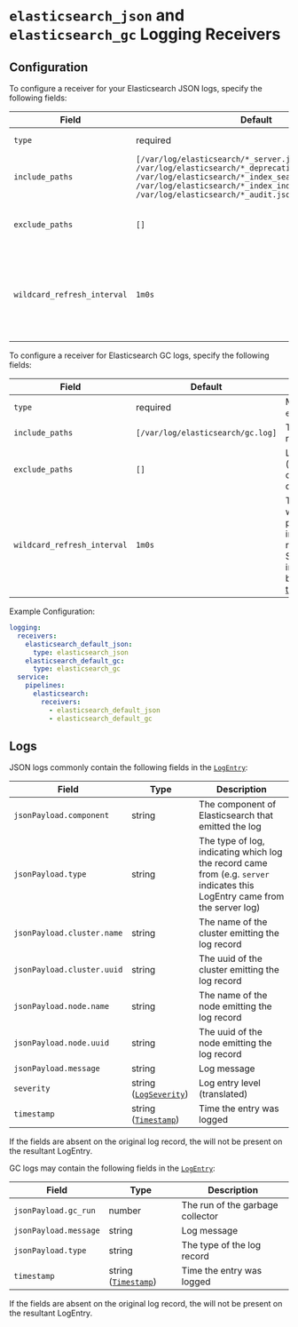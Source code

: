 # `elasticsearch_json` and `elasticsearch_gc` Logging Receivers

## Configuration

To configure a receiver for your Elasticsearch JSON logs, specify the following fields:

| Field                 | Default                       | Description |
| ---                   | ---                           | ---         |
| `type`                | required                      | Must be `elasticsearch_json`. |
| `include_paths`       | `[/var/log/elasticsearch/*_server.json, /var/log/elasticsearch/*_deprecation.json, /var/log/elasticsearch/*_index_search_slowlog.json, /var/log/elasticsearch/*_index_indexing_slowlog.json, /var/log/elasticsearch/*_audit.json]` | The log files to read. |
| `exclude_paths`       | `[]`                          | Log files to exclude (if `include_paths` contains a glob or directory). |
| `wildcard_refresh_interval` | `1m0s` | The interval at which wildcard file paths in include_paths are refreshed. Specified as a time interval parsable by [time.ParseDuration](https://pkg.go.dev/time#ParseDuration). |
To configure a receiver for Elasticsearch GC logs, specify the following fields:

| Field                 | Default                      | Description |
| ---                   | ---                          | ---         |
| `type`                | required                     | Must be `elasticsearch_gc`. |
| `include_paths`       | `[/var/log/elasticsearch/gc.log]` | The log files to read. |
| `exclude_paths`       | `[]`                         | Log files to exclude (if `include_paths` contains a glob or directory). |
| `wildcard_refresh_interval` | `1m0s` | The interval at which wildcard file paths in include_paths are refreshed. Specified as a time interval parsable by [time.ParseDuration](https://pkg.go.dev/time#ParseDuration). |

Example Configuration:

```yaml
logging:
  receivers:
    elasticsearch_default_json:
      type: elasticsearch_json
    elasticsearch_default_gc:
      type: elasticsearch_gc
  service:
    pipelines:
      elasticsearch:
        receivers:
          - elasticsearch_default_json
          - elasticsearch_default_gc
```

## Logs

JSON logs commonly contain the following fields in the [`LogEntry`](https://cloud.google.com/logging/docs/reference/v2/rest/v2/LogEntry):

| Field | Type | Description |
| ---   | ---- | ----------- |
| `jsonPayload.component` | string | The component of Elasticsearch that emitted the log |
| `jsonPayload.type` | string | The type of log, indicating which log the record came from (e.g. `server` indicates this LogEntry came from the server log) |
| `jsonPayload.cluster.name` | string | The name of the cluster emitting the log record |
| `jsonPayload.cluster.uuid` | string | The uuid of the cluster emitting the log record |
| `jsonPayload.node.name` | string | The name of the node emitting the log record |
| `jsonPayload.node.uuid` | string | The uuid of the node emitting the log record |
| `jsonPayload.message` | string | Log message |
| `severity` | string ([`LogSeverity`](https://cloud.google.com/logging/docs/reference/v2/rest/v2/LogEntry#LogSeverity)) | Log entry level (translated) |
| `timestamp` | string ([`Timestamp`](https://developers.google.com/protocol-buffers/docs/reference/google.protobuf#google.protobuf.Timestamp)) | Time the entry was logged |

If the fields are absent on the original log record, the will not be present on the resultant LogEntry.

GC logs may contain the following fields in the [`LogEntry`](https://cloud.google.com/logging/docs/reference/v2/rest/v2/LogEntry):

| Field | Type | Description |
| ---   | ---- | ----------- |
| `jsonPayload.gc_run` | number | The run of the garbage collector|
| `jsonPayload.message` | string | Log message |
| `jsonPayload.type` | string | The type of the log record  |
| `timestamp` | string ([`Timestamp`](https://developers.google.com/protocol-buffers/docs/reference/google.protobuf#google.protobuf.Timestamp)) | Time the entry was logged |

If the fields are absent on the original log record, the will not be present on the resultant LogEntry.
